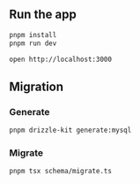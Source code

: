 ## Run the app

```bash
pnpm install
pnpm run dev
```

```bash
open http://localhost:3000
```

## Migration

### Generate

```bash
pnpm drizzle-kit generate:mysql
```

### Migrate
```bash
pnpm tsx schema/migrate.ts
```
